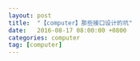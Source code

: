 ```yaml
---
layout: post
title:  "【computer】那些接口设计的坑"
date:   2016-08-17 08:00:00 +0800
categories: computer
tag: [computer]
---
```



